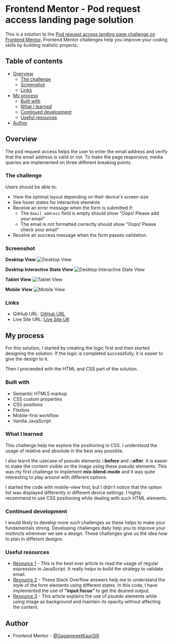 # Frontend Mentor - Pod request access landing page solution

This is a solution to the [Pod request access landing page challenge on Frontend Mentor](https://www.frontendmentor.io/challenges/pod-request-access-landing-page-eyTmdkLSG). Frontend Mentor challenges help you improve your coding skills by building realistic projects. 

## Table of contents

- [Overview](#overview)
  - [The challenge](#the-challenge)
  - [Screenshot](#screenshot)
  - [Links](#links)
- [My process](#my-process)
  - [Built with](#built-with)
  - [What I learned](#what-i-learned)
  - [Continued development](#continued-development)
  - [Useful resources](#useful-resources)
- [Author](#author)


## Overview
The pod request access helps the user to enter the email address and verify that the email address is valid or not. To make the page responsive, media queries are implemented on three different breaking points. 

### The challenge

Users should be able to:

- View the optimal layout depending on their device's screen size
- See hover states for interactive elements
- Receive an error message when the form is submitted if:
  - The `Email address` field is empty should show "Oops! Please add your email"
  - The email is not formatted correctly should show "Oops! Please check your email"
- Receive an success message when the form passes validation.

### Screenshot

**Desktop View**
![Desktop View](./screenshots/desktop.png)

**Desktop Interactive State View**
![Desktop Interactive State View](./screenshots/desktop-interactive-state.png)

**Tablet View**
![Tablet View](./screenshots/tablet.png)

**Mobile View**
![Mobile View](./screenshots/mobile.png)


### Links

- GitHub URL: [GitHub URL](https://your-solution-url.com)
- Live Site URL: [Live Site UR](https://your-live-site-url.com)

## My process
For this solution, I started by creating the logic first and then started designing the solution. If the logic is completed successfully, it is easier to give the design to it. 

Then I proceeded with the HTML and CSS part of the solution.

### Built with

- Semantic HTML5 markup
- CSS custom properties
- CSS positions
- Flexbox
- Mobile-first workflow
- Vanilla JavaScript

### What I learned

This challenge help me explore the positioning in CSS. I understood the usage of relative and absolute in the best way possible. 

I also learnt the usecase of pseudo elements **::before** and **::after**. It is easier to make the content visible on the image using these pseudo elements. This was my first challenge to implement **mix-blend-mode** and it was quite interesting to play around with different options.

I started the code with mobile-view first, but I didn't notice that the option list was displayed differently in different device settings. I highly recommend to use CSS positioning while dealing with such HTML elements.

### Continued development

I would likely to develop more such challenges as these helps to make your fundamentals strong. Developing challenges daily help you to improve your insitincts whenever we see a design. These challenges give us the idea how to plan in different designs. 

### Useful resources

- [Resource 1](https://www.freecodecamp.org/news/regular-expressions-for-beginners/) - This is the best ever article to read the usage of regular expression in JavaScript. It really helps to build the strategy to validate email.
- [Resource 2](https://stackoverflow.com/questions/1457849/how-to-remove-the-border-highlight-on-an-input-text-element) - These Stack Overflow answers help me to understand the style of the form elements using different states. In this code, I have implemented the use of  **"input:focus"** to get the desired output.
- [Resource 3](https://coder-coder.com/background-image-opacity/) - This article explains the use of psuedo elements while using image as background and maintain its opacity without affecting the content.

## Author

- Frontend Mentor - [@GaganpreetKaurGill](https://www.frontendmentor.io/profile/GaganpreetKaurGill)
